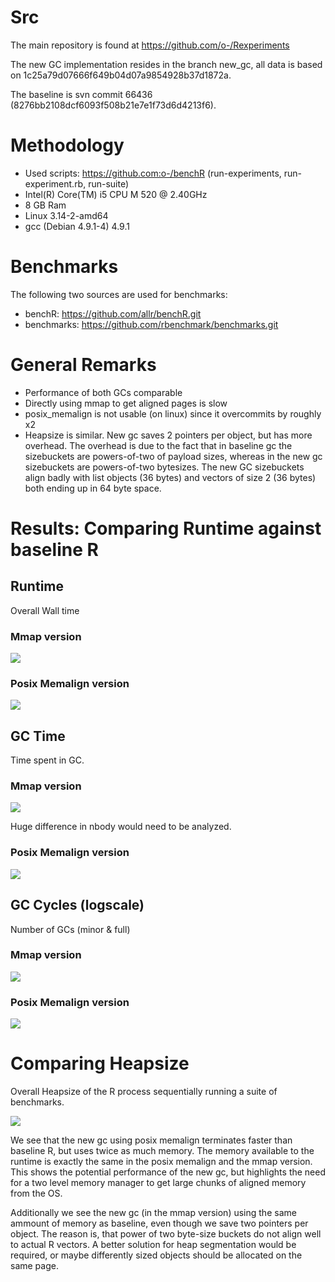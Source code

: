 # Src

The main repository is found at https://github.com/o-/Rexperiments

The new GC implementation resides in the branch new_gc, all data is based on 1c25a79d07666f649b04d07a9854928b37d1872a.

The baseline is svn commit 66436 (8276bb2108dcf6093f508b21e7e1f73d6d4213f6).

# Methodology

* Used scripts: https://github.com:o-/benchR (run-experiments, run-experiment.rb, run-suite)
* Intel(R) Core(TM) i5 CPU M 520  @ 2.40GHz
* 8 GB Ram
* Linux 3.14-2-amd64
* gcc (Debian 4.9.1-4) 4.9.1

# Benchmarks

The following two sources are used for benchmarks:

* benchR:  https://github.com/allr/benchR.git
* benchmarks: https://github.com/rbenchmark/benchmarks.git

# General Remarks

* Performance of both GCs comparable
* Directly using mmap to get aligned pages is slow
* posix_memalign is not usable (on linux) since it overcommits by roughly x2
* Heapsize is similar. New gc saves 2 pointers per object, but has more overhead. The overhead is due to the fact that in baseline gc the sizebuckets are powers-of-two of payload sizes, whereas in the new gc sizebuckets are powers-of-two bytesizes. The new GC sizebuckets align badly with list objects (36 bytes) and vectors of size 2 (36 bytes) both ending up in 64 byte space.

# Results: Comparing Runtime against baseline R

## Runtime

Overall Wall time

### Mmap version

![](https://raw.githubusercontent.com/o-/repoRt/master/data/experiments/runtime-mmap.png)

### Posix Memalign version

![](https://raw.githubusercontent.com/o-/repoRt/master/data/experiments/runtime-posix-memalign.png)

## GC Time

Time spent in GC.

### Mmap version

![](https://raw.githubusercontent.com/o-/repoRt/master/data/experiments/gc_time-mmap.png)

Huge difference in nbody would need to be analyzed.

### Posix Memalign version

![](https://raw.githubusercontent.com/o-/repoRt/master/data/experiments/gc_time-posix-memalign.png)

## GC Cycles (logscale)

Number of GCs (minor & full)

### Mmap version

![](https://raw.githubusercontent.com/o-/repoRt/master/data/experiments/gc_cycles-mmap.png)

### Posix Memalign version

![](https://raw.githubusercontent.com/o-/repoRt/master/data/experiments/gc_cycles-posix-memalign.png)

# Comparing Heapsize

Overall Heapsize of the R process sequentially running a suite of benchmarks.

![](https://raw.githubusercontent.com/o-/repoRt/master/data/memusg/memusg.png)

We see that the new gc using posix memalign terminates faster than baseline R, but uses twice as much memory. The memory available to the runtime is exactly the same in the posix memalign and the mmap version. This shows the potential performance of the new gc, but highlights the need for a two level memory manager to get large chunks of aligned memory from the OS.

Additionally we see the new gc (in the mmap version) using the same ammount of memory as baseline, even though we save two pointers per object. The reason is, that power of two byte-size buckets do not align well to actual R vectors. A better solution for heap segmentation would be required, or maybe differently sized objects should be allocated on the same page.
